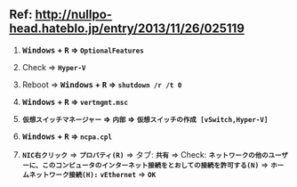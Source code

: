 ## Ref: http://nullpo-head.hateblo.jp/entry/2013/11/26/025119

1. **<kbd>Windows</kbd> + <kbd>R</kbd> => `OptionalFeatures`**

1. Check => **`Hyper-V`**

1. Reboot => **<kbd>Windows</kbd> + <kbd>R</kbd> => `shutdown /r /t 0`**

1. **<kbd>Windows</kbd> + <kbd>R</kbd> => `vertmgmt.msc`**

1. **`仮想スイッチマネージャー` => `内部` => `仮想スイッチの作成 [vSwitch,Hyper-V]`**

1. **<kbd>Windows</kbd> + <kbd>R</kbd> => `ncpa.cpl`**

1. **`NIC右クリック`** => **`プロパティ(R)`** => タブ: **`共有`** => Check: **`ネットワークの他のユーザーに、このコンピュータのインターネット接続をとおしての接続を許可する(N)`** => **`ホームネットワーク接続(H):`** **`vEthernet`** => **`OK`**



